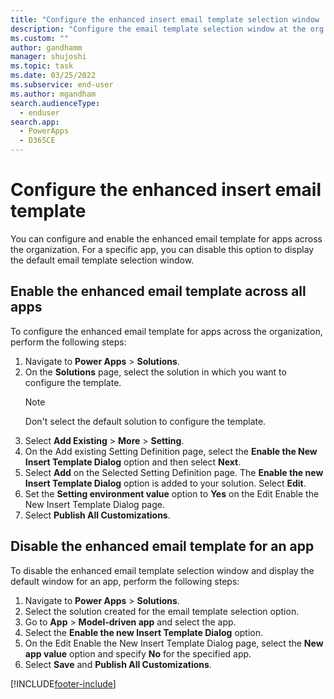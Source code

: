```yaml
---
title: "Configure the enhanced insert email template selection window | MicrosoftDocs"
description: "Configure the email template selection window at the org level or app."
ms.custom: ""
author: gandhamm
manager: shujoshi
ms.topic: task
ms.date: 03/25/2022
ms.subservice: end-user
ms.author: mgandham
search.audienceType: 
  - enduser
search.app: 
  - PowerApps
  - D365CE
---
```

# Configure the enhanced insert email template
 
You can configure and enable the enhanced email template for apps across the organization. For a specific app, you can disable this option to display the default email template selection window. 

## Enable the enhanced email template across all apps

To configure the enhanced email template for apps across the organization, perform the following steps:

1. Navigate to **Power Apps** > **Solutions**.
1. On the **Solutions** page, select the solution in which you want to configure the template.
   > [!NOTE]
   > Don't select the default solution to configure the template.
1. Select **Add Existing** > **More** > **Setting**.
1. On the Add existing Setting Definition page, select the **Enable the New Insert Template Dialog** option and then select **Next**.
1. Select **Add** on the Selected Setting Definition page. The **Enable the new Insert Template Dialog** option is added to your solution. Select **Edit**.
1. Set the **Setting environment value** option to **Yes** on the Edit Enable the New Insert Template Dialog page.
1. Select **Publish All Customizations**.

## Disable the enhanced email template for an app

To disable the enhanced email template selection window and display the default window for an app, perform the following steps:

1. Navigate to **Power Apps** > **Solutions**.
1. Select the solution created for the email template selection option.
1. Go to **App** > **Model-driven app** and select the app.
1. Select the **Enable the new Insert Template Dialog** option.
1. On the Edit Enable the New Insert Template Dialog page, select the **New app value** option and specify **No** for the specified app.
1. Select **Save** and **Publish All Customizations**.


[!INCLUDE[footer-include](../includes/footer-banner.md)]

